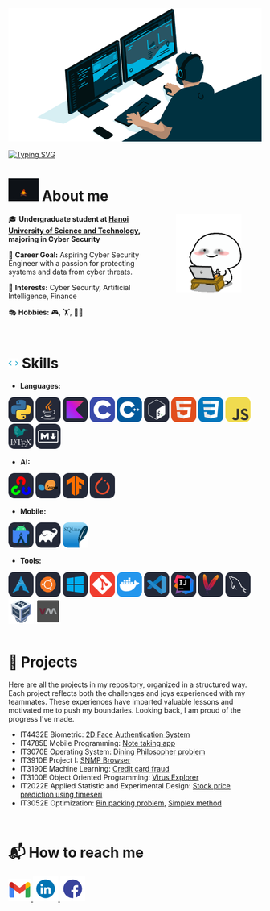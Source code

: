 ![MasterHead](images/Banner-crop.gif)

[![Typing SVG](https://readme-typing-svg.herokuapp.com?font=Fira+Code&weight=500&size=26&pause=1000&color=53B4FF&width=435&lines=Hi%2C+welcome+to+my+GitHub+%F0%9F%91%8B)](https://git.io/typing-svg)


# <img src="images/AboutMe.gif" alt="About me" width="60" > About me

<img align="right" alt="TypingGif" src="images/Typing.gif" width="130" hspace="40" />
<div>

🎓 **Undergraduate student at [Hanoi University of Science and Technology](https://soict.hust.edu.vn/), majoring in Cyber Security**

🎯 **Career Goal:** Aspiring Cyber Security Engineer with a passion for protecting 
systems and data from cyber threats.

🌟 **Interests:** Cyber Security, Artificial Intelligence, Finance

🎭 **Hobbies:** 🎮, 🏋️, 🚴‍♂️

</div>

<br>

# <img src="images/Skill.gif" width="20"> Skills

- **Languages:**

<div>
  <img src="images/Python-Dark.svg" alt="Python" width="50" height="50">
  <img src="images/Java-Dark.svg" alt="Java" width="50" height="50">
  <img src="images/Kotlin-Dark.svg" alt="Kotlin" width="50" height="50">
  <img src="images/C.svg" alt="C" width="50" height="50">
  <img src="images/CPP.svg" alt="C++" width="50" height="50">
  <img src="images/Bash-Dark.svg" alt="Bash" width="50" height="50">
  <img src="images/HTML.svg" alt="HTML" width="50" height="50">
  <img src="images/CSS.svg" alt="CSS" width="50" height="50">
  <img src="images/JavaScript.svg" alt="JavaScript" width="50" height="50">
  <img src="images/LaTeX-Dark.svg" alt="Latex" width="50" height="50">
  <img src="images/Markdown-Dark.svg" alt="MarkDown" width="50" height="50">
</div>

- **AI:**

<div>
  <img src="images/OpenCV-Dark.svg" alt="Open-CV" width="50" height="50">
  <img src="images/ScikitLearn-Dark.svg" alt="Scikit-learn" width="50" height="50">
  <img src="images/TensorFlow-Dark.svg" alt="Tensorflow" width="50" height="50">
  <img src="images/PyTorch-Dark.svg" alt="PyTorch" width="50" height="50">
</div>

- **Mobile:**

<div>
  <img src="images/AndroidStudio-Dark.svg" alt="Android Studio" width="50" height="50">
  <img src="images/Gradle-Dark.svg" alt="Gradle" width="50" height="50">
  <img src="images/SQLite.svg" alt="SQLite" width="50" height="50">
</div>


- **Tools:**

<div>
  <img src="images/Arch-Dark.svg" alt="Arch" width="50" height="50">
  <img src="images/Ubuntu-Dark.svg" alt="Ubuntu" width="50" height="50">
  <img src="images/Windows-Dark.svg" alt="Windows" width="50" height="50">
  <img src="images/Git.svg" alt="Git" width="50" height="50">
  <img src="images/Docker.svg" alt="Docker" width="50" height="50">
  <img src="images/VSCode-Dark.svg" alt="VSCode" width="50" height="50">
  <img src="images/Idea-Dark.svg" alt="Idea" width="50" height="50">
  <img src="images/Maven-Dark.svg" alt="Maven" width="50" height="50">
  <img src="images/MySQL-Dark.svg" alt="MySQL" width="50" height="50">
  <img src="images/VirtualBox.png" alt="VirtualBox" width="50" height="50">
  <img src="images/KVM.png" alt="VirtualBox" width="50" height="50">
</div>

<br>

# 🚀 Projects

Here are all the projects in my repository, organized in a structured way. Each project reflects both the challenges and joys 
experienced with my teammates. These experiences have imparted valuable 
lessons and motivated me to push my boundaries. Looking back, I am proud 
of the progress I've made.

- IT4432E Biometric: [2D Face Authentication System](https://github.com/chutrunganh/Biometric_IT4432E.git)
- IT4785E Mobile Programming: [Note taking app](https://github.com/chutrunganh/SNote-IT4785E.git)
- IT3070E Operating System: [Dining Philosopher problem](https://github.com/chutrunganh/Dining-philosophers-problem.git)
- IT3910E Project I: [SNMP Browser](https://github.com/chutrunganh/Project-I-Collect-SNMP-Data)
- IT3190E Machine Learning: [Credit card fraud](https://github.com/chutrunganh/Fraud-Credit-Card-Detection-Group-17.git)
- IT3100E Object Oriented Programming: [Virus Explorer](https://github.com/chutrunganh/OOP.20232.21.git)
- IT2022E Applied Statistic and Experimental Design: [Stock price prediction using timeseri](https://github.com/chutrunganh/Stock-Price-Prediction-Using-Time-Series.git)
- IT3052E Optimization: [Bin packing problem](https://github.com/chutrunganh/Optimization-Project-IT3052E.git), [Simplex method](https://github.com/chutrunganh/Simplex-Method.git)

<br>

# 📬 How to reach me

<div>
  <a href="mailto:chutrunganh04@gmail.com">
    <img height="45" alt="Gmail" src="images/gmail.png" />
  </a>
  <a href="https://www.linkedin.com/in/chu-trung-anh">
    <img height="50" alt="LinkedIn" src="images/LinkedIn.gif" />
  </a>
  <a href="https://www.facebook.com/profile.php?id=100045548761533">
    <img height="50" alt="Facebook" src="images/Facebook.gif" />
  </a>
</div>
